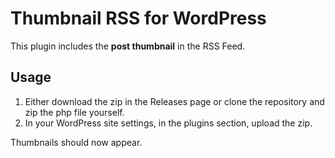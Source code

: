 # Thumbnail RSS for WordPress

This plugin includes the __post thumbnail__ in the RSS Feed.

## Usage

1. Either download the zip in the Releases page or clone the repository and zip the php file yourself.
2. In your WordPress site settings, in the plugins section, upload the zip.

Thumbnails should now appear.
